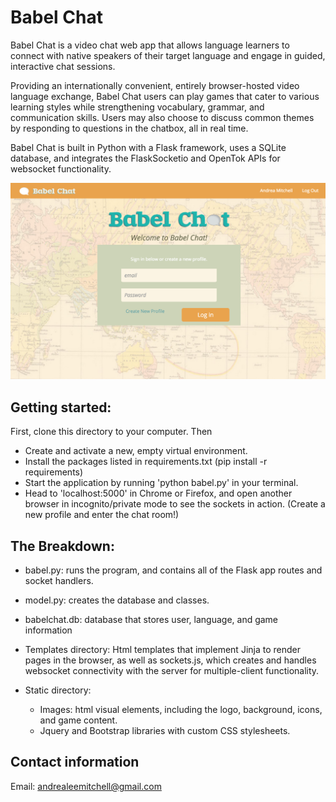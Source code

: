 Babel Chat
========
Babel Chat is a video chat web app that allows language learners to connect with native speakers of their target language and engage in guided, interactive chat sessions.

Providing an internationally convenient, entirely browser-hosted video language exchange, Babel Chat users can play games that cater to various learning styles while strengthening vocabulary, grammar, and communication skills. Users may also choose to discuss common themes by responding to questions in the chatbox, all in real time.

Babel Chat is built in Python with a Flask framework, uses a SQLite database, and integrates the FlaskSocketio and OpenTok APIs for websocket functionality.

![picture](https://github.com/amitch23/Babel_chat/blob/master/static/Babel_chat_index.png)

Getting started:
--------------------
First, clone this directory to your computer. Then
- Create and activate a new, empty virtual environment.
- Install the packages listed in requirements.txt (pip install -r requirements)
- Start the application by running 'python babel.py' in your terminal.
- Head to 'localhost:5000' in Chrome or Firefox, and open another browser in incognito/private mode to see the sockets in action. (Create a new profile and enter the chat room!)


The Breakdown:
--------------------
-	babel.py: runs the program, and contains all of the Flask app routes and socket handlers.

-	model.py: creates the database and classes.

-	babelchat.db: database that stores user, language, and game information

- Templates directory: 
  Html templates that implement Jinja to render pages in the browser, as well as sockets.js, which creates and handles websocket connectivity with the server for multiple-client functionality.


- Static directory:
  - Images: html visual elements, including the logo, background, icons, and game content.
  - Jquery and Bootstrap libraries with custom CSS stylesheets.
 


Contact information
------------------------
Email: andrealeemitchell@gmail.com
